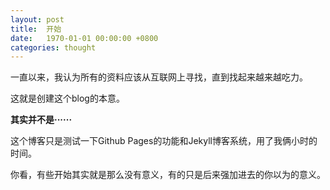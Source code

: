 ```yaml
---
layout: post
title:  开始
date:   1970-01-01 00:00:00 +0800
categories: thought
---
```



一直以来，我认为所有的资料应该从互联网上寻找，直到找起来越来越吃力。

这就是创建这个blog的本意。



**其实并不是······**

这个博客只是测试一下Github Pages的功能和Jekyll博客系统，用了我俩小时的时间。



你看，有些开始其实就是那么没有意义，有的只是后来强加进去的你以为的意义。